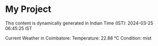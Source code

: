 # My Project

This content is dynamically generated in Indian Time (IST): 2024-03-25 06:45:25 IST


Current Weather in Coimbatore:
Temperature: 22.88 °C
Condition: mist
